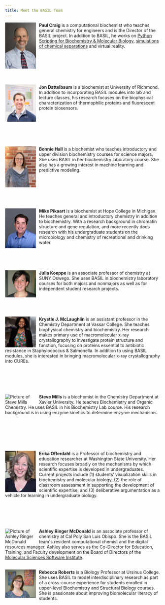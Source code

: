 ```yaml
---
title: Meet the BASIL Team
---
```

<img src="../fig/Craig.jpg" alt="Picture of Paul Craig" width="100" style="float: left; margin-top: 0px; margin-right: 10px" />

**Paul Craig** is a computational biochemist who teaches general chemistry for engineers and is the Director of the BASIL project. In addition to BASIL, he works on [Python Scripting for Biochemistry & Molecular Biology](http://education.molssi.org/python-scripting-biochemistry/chapters/setup.html), [simulations of chemical separations](https://github.com/RITJBF/JBioFramework) and virtual reality.  <br> <br> <br>  <br> <br> <br> <br>

<img src="../fig/dattelbaum.jpg" alt="Picture of John Dattelbaum" width="100" style="float: left; margin-top: 0px; margin-right: 10px" />

**Jon Dattelbaum** is a biochemist at University of Richmond. In addition to incorporating BASIL modules into lab and lecture classes, his research focuses on the biophysical characterization of thermophilic proteins and fluorescent protein biosensors. <br> <br> <br>  <br> <br> <br> <br>

<img src="../fig/Hall.jpg" alt="Picture of Bonnie Hall" width="100" style="float: left; margin-top: 0px; margin-right: 10px" />

**Bonnie Hall** is a biochemist who teaches introductory and upper division biochemistry courses for science majors. She uses BASIL in her biochemistry laboratory course. She also has a growing interest in machine learning and predictive modeling.  <br> <br> <br> <br> <br> <br> <br>

<img src="../fig/pikaart.jpg" alt="Picture of Mike Pikaart" width="100" style="float: left; margin-top: 0px; margin-right: 10px" />

**Mike Pikaart** is a biochemist at Hope College in Michigan.  He teaches general and introductory chemistry in addition to biochemistry.  With a research background in chromatin structure and gene regulation, and more recently does research with his undergraduate students on the microbiology and chemistry of recreational and drinking water. <br> <br> <br> <br> <br> 

<img src="../fig/Koeppe.jpg" alt="Picture of Julia Koeppe" width="100" style="float: left; margin-top: 0px; margin-right: 10px" />

**Julia Koeppe** is an associate professor of chemistry at SUNY Oswego. She uses BASIL in biochemistry laboratory courses for both majors and nonmajors as well as for independent student research projects. <br> <br> <br> <br> <br> 

<img src="../fig/mclaughlin.jpg" alt="Picture of Krystle McLaughlin" width="100" style="float: left; margin-top: 0px; margin-right: 10px" />

**Krystle J. McLaughlin** is an assistant professor in the Chemistry Department at Vassar College. She teaches biophysical chemistry and biochemistry. Her research makes primary use of macromolecular x-ray crystallography to investigate protein structure and function, focusing on proteins essential to antibiotic resistance in Staphylococcus & Salmonella. In addition to using BASIL modules, she is interested in bringing macromolecular x-ray crystallography into CUREs. <br> <br> <br> <br> <br> <br>

<img src="../fig/mills.jpg" alt="Picture of Steve Mills" width="100" style="float: left; margin-top: 0px; margin-right: 10px" />

**Steve Mills** is a biochemist in the Chemistry Department at Xavier University. He teaches Biochemistry and Organic Chemistry. He uses BASIL in his Biochemistry Lab course. His research background is in using enzyme kinetics to determine enzyme mechanisms. <br> <br> <br> <br> <br> <br> <br>

<img src="../fig/Offerdahl.png" alt="Picture of Erika Offerdahl" width="100" style="float: left; margin-top: 0px; margin-right: 10px" />

**Erika Offerdahl** is a Professor of biochemistry and education researcher at Washington State University. Her research focuses broadly on the mechanisms by which scientific expertise is developed in undergraduates.  Current projects include  (1) students’ visualization skills in biochemistry and molecular biology, (2) the role of classroom assessment in supporting the development of scientific expertise, and (3) deliberative argumentation as a vehicle for learning in undergraduate biology.  <br> <br> <br> <br> <br> <br>

<img src="../fig/ARM9.jpg" alt="Picture of Ashley Ringer McDonald" width="100" style="float: left; margin-top: 0px; margin-right: 10px" />

**Ashley Ringer McDonald** is an associate professor of chemistry at Cal Poly San Luis Obispo.  She is the BASIL team's resident computational chemist and the digital resources manager.  Ashley also serves as the Co-Director for Education, Training, and Faculty development on the Board of Directors of the [Molecular Sciences Software Institute](https://molssi.org). <br> <br>

<img src="../fig/Roberts.JPG" alt="Picture of Rebecca Roberts" width="100" style="float: left; margin-top: 0px; margin-right: 10px" />

**Rebecca Roberts** is a Biology Professor at Ursinus College. She uses BASIL to model interdisciplinary research as part of a cross-course experience for students enrolled in upper-level Biochemistry and Structural Biology courses. She is passionate about improving biomolecular literacy of students.

